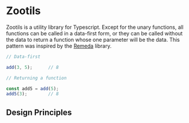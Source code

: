# Zootils

Zootils is a utility library for Typescript. Except for the unary functions,
all functions can be called in a data-first form, or they can be called without the
data to return a function whose one parameter will be the data. This pattern was
inspired by the [Remeda](https://remedajs.com) library.

```ts
// Data-first

add(3, 5);      // 8

// Returning a function

const add5 = add(5);
add5(3);        // 8
```

## Design Principles


